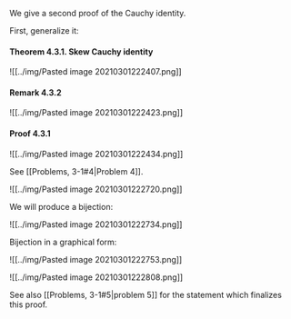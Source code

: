 We give a second proof of the Cauchy identity. 

First, generalize it:

#### Theorem 4.3.1. Skew Cauchy identity

![[../img/Pasted image 20210301222407.png]]

#### Remark 4.3.2

![[../img/Pasted image 20210301222423.png]]

#### Proof 4.3.1

![[../img/Pasted image 20210301222434.png]]

See [[Problems, 3-1#4|Problem 4]].

![[../img/Pasted image 20210301222720.png]]

We will produce a bijection:

![[../img/Pasted image 20210301222734.png]]

Bijection in a graphical form:

![[../img/Pasted image 20210301222753.png]]

![[../img/Pasted image 20210301222808.png]]

See also [[Problems, 3-1#5|problem 5]] for the statement which finalizes this proof.